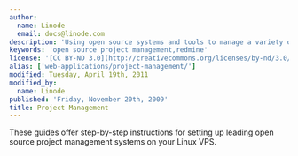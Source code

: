 ```yaml
---
author:
  name: Linode
  email: docs@linode.com
description: 'Using open source systems and tools to manage a variety of projects.'
keywords: 'open source project management,redmine'
license: '[CC BY-ND 3.0](http://creativecommons.org/licenses/by-nd/3.0/us/)'
alias: ['web-applications/project-management/']
modified: Tuesday, April 19th, 2011
modified_by:
  name: Linode
published: 'Friday, November 20th, 2009'
title: Project Management
---
```


These guides offer step-by-step instructions for setting up leading open source project management systems on your Linux VPS.
